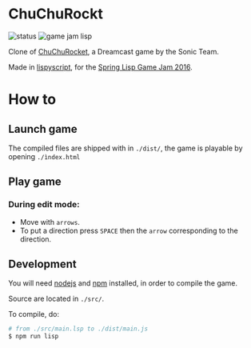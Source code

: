 # ChuChuRockt

![status](https://img.shields.io/badge/status-WIP-orange.svg)
![game jam lisp](https://img.shields.io/badge/gamejam-true-ff69b4.svg)

Clone of [ChuChuRocket][chuchurocket], a Dreamcast game by the Sonic Team.

Made in [lispyscript][lispyscript], for the [Spring Lisp Game Jam 2016][gamejam].


# How to 

## Launch game

The compiled files are shipped with in ``./dist/``, the game is playable
by opening ``./ìndex.html``

## Play game

### During edit mode: 

+ Move with ``arrows``.
+ To put a direction press ``SPACE`` then the ``arrow`` 
  corresponding to the direction.


## Development

You will need [nodejs][nodejs] and [npm][npm] installed, in order to compile
the game.

Source are located in ``./src/``.

To compile, do:

```bash
# from ./src/main.lsp to ./dist/main.js
$ npm run lisp
```

[chuchurocket]: https://en.wikipedia.org/wiki/ChuChu_Rocket!
[lispyscript]: http://lispyscript.com/
[gamejam]: https://itch.io/jam/spring-2016-lisp-game-jam
[nodejs]: https://nodejs.org
[npm]: https://www.npmjs.com
